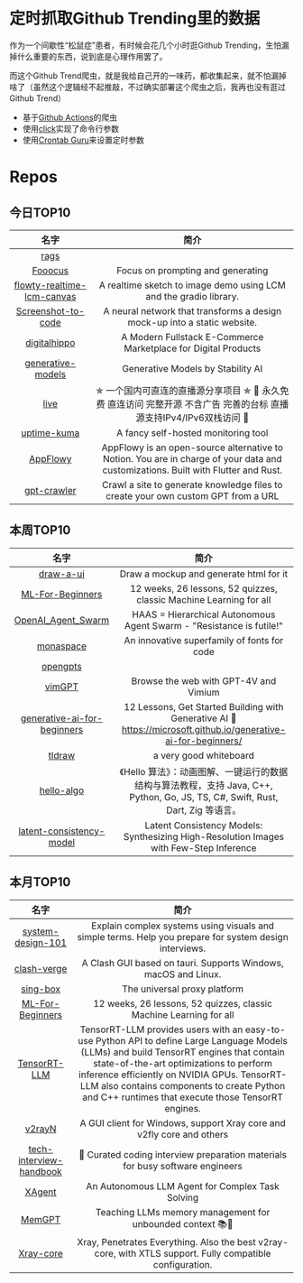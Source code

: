 # 定时抓取Github Trending里的数据

作为一个间歇性“松鼠症”患者，有时候会花几个小时逛Github Trending，生怕漏掉什么重要的东西，说到底是心理作用罢了。

而这个Github Trend爬虫，就是我给自己开的一味药，都收集起来，就不怕漏掉啥了（虽然这个逻辑经不起推敲，不过确实部署这个爬虫之后，我再也没有逛过Github Trend）

* 基于[Github Actions](https://docs.github.com/en/actions)的爬虫
* 使用[click](https://github.com/pallets/click)实现了命令行参数
* 使用[Crontab Guru](https://crontab.guru/)来设置定时参数

# Repos
## 今日TOP10 
<!-- START OF DAILY_TOP10_REPOS -->
| 名字 | 简介 |
| :----: | :----: |
| [rags](https://github.com/run-llama/rags) |  |
| [Fooocus](https://github.com/lllyasviel/Fooocus) | Focus on prompting and generating |
| [flowty-realtime-lcm-canvas](https://github.com/flowtyone/flowty-realtime-lcm-canvas) | A realtime sketch to image demo using LCM and the gradio library. |
| [Screenshot-to-code](https://github.com/emilwallner/Screenshot-to-code) | A neural network that transforms a design mock-up into a static website. |
| [digitalhippo](https://github.com/joschan21/digitalhippo) | A Modern Fullstack E-Commerce Marketplace for Digital Products |
| [generative-models](https://github.com/Stability-AI/generative-models) | Generative Models by Stability AI |
| [live](https://github.com/fanmingming/live) | ✯ 一个国内可直连的直播源分享项目 ✯ 🔕 永久免费 直连访问 完整开源 不含广告 完善的台标 直播源支持IPv4/IPv6双栈访问 🔕 |
| [uptime-kuma](https://github.com/louislam/uptime-kuma) | A fancy self-hosted monitoring tool |
| [AppFlowy](https://github.com/AppFlowy-IO/AppFlowy) | AppFlowy is an open-source alternative to Notion. You are in charge of your data and customizations. Built with Flutter and Rust. |
| [gpt-crawler](https://github.com/BuilderIO/gpt-crawler) | Crawl a site to generate knowledge files to create your own custom GPT from a URL |
<!-- END OF DAILY_TOP10_REPOS -->

## 本周TOP10
<!-- START OF WEEKLY_TOP10_REPOS -->
| 名字 | 简介 |
| :----: | :----: |
| [draw-a-ui](https://github.com/SawyerHood/draw-a-ui) | Draw a mockup and generate html for it |
| [ML-For-Beginners](https://github.com/microsoft/ML-For-Beginners) | 12 weeks, 26 lessons, 52 quizzes, classic Machine Learning for all |
| [OpenAI_Agent_Swarm](https://github.com/daveshap/OpenAI_Agent_Swarm) | HAAS = Hierarchical Autonomous Agent Swarm - "Resistance is futile!" |
| [monaspace](https://github.com/githubnext/monaspace) | An innovative superfamily of fonts for code |
| [opengpts](https://github.com/langchain-ai/opengpts) |  |
| [vimGPT](https://github.com/ishan0102/vimGPT) | Browse the web with GPT-4V and Vimium |
| [generative-ai-for-beginners](https://github.com/microsoft/generative-ai-for-beginners) | 12 Lessons, Get Started Building with Generative AI 🔗 https://microsoft.github.io/generative-ai-for-beginners/ |
| [tldraw](https://github.com/tldraw/tldraw) | a very good whiteboard |
| [hello-algo](https://github.com/krahets/hello-algo) | 《Hello 算法》：动画图解、一键运行的数据结构与算法教程，支持 Java, C++, Python, Go, JS, TS, C#, Swift, Rust, Dart, Zig 等语言。 |
| [latent-consistency-model](https://github.com/luosiallen/latent-consistency-model) | Latent Consistency Models: Synthesizing High-Resolution Images with Few-Step Inference |
<!-- END OF WEEKLY_TOP10_REPOS -->

## 本月TOP10
<!-- START OF MONTHLY_TOP10_REPOS -->
| 名字 | 简介 |
| :----: | :----: |
| [system-design-101](https://github.com/ByteByteGoHq/system-design-101) | Explain complex systems using visuals and simple terms. Help you prepare for system design interviews. |
| [clash-verge](https://github.com/zzzgydi/clash-verge) | A Clash GUI based on tauri. Supports Windows, macOS and Linux. |
| [sing-box](https://github.com/SagerNet/sing-box) | The universal proxy platform |
| [ML-For-Beginners](https://github.com/microsoft/ML-For-Beginners) | 12 weeks, 26 lessons, 52 quizzes, classic Machine Learning for all |
| [TensorRT-LLM](https://github.com/NVIDIA/TensorRT-LLM) | TensorRT-LLM provides users with an easy-to-use Python API to define Large Language Models (LLMs) and build TensorRT engines that contain state-of-the-art optimizations to perform inference efficiently on NVIDIA GPUs. TensorRT-LLM also contains components to create Python and C++ runtimes that execute those TensorRT engines. |
| [v2rayN](https://github.com/2dust/v2rayN) | A GUI client for Windows, support Xray core and v2fly core and others |
| [tech-interview-handbook](https://github.com/yangshun/tech-interview-handbook) | 💯 Curated coding interview preparation materials for busy software engineers |
| [XAgent](https://github.com/OpenBMB/XAgent) | An Autonomous LLM Agent for Complex Task Solving |
| [MemGPT](https://github.com/cpacker/MemGPT) | Teaching LLMs memory management for unbounded context 📚🦙 |
| [Xray-core](https://github.com/XTLS/Xray-core) | Xray, Penetrates Everything. Also the best v2ray-core, with XTLS support. Fully compatible configuration. |
<!-- END OF MONTHLY_TOP10_REPOS -->
